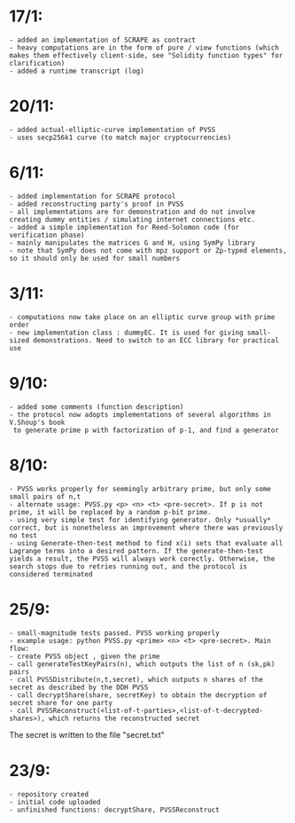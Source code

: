 # 17/1:
	- added an implementation of SCRAPE as contract
	- heavy computations are in the form of pure / view functions (which makes them effectively client-side, see "Solidity function types" for clarification)
	- added a runtime transcript (log)

# 20/11:
	- added actual-elliptic-curve implementation of PVSS
	- uses secp256k1 curve (to match major cryptocurrencies)

# 6/11:
	- added implementation for SCRAPE protocol
	- added reconstructing party's proof in PVSS
	- all implementations are for demonstration and do not involve creating dummy entities / simulating internet connections etc.
	- added a simple implementation for Reed-Solomon code (for verification phase)
	- mainly manipulates the matrices G and H, using SymPy library
	- note that SymPy does not come with mpz support or Zp-typed elements, so it should only be used for small numbers

# 3/11:
	- computations now take place on an elliptic curve group with prime order
	- new implementation class : dummyEC. It is used for giving small-sized demonstrations. Need to switch to an ECC library for practical use

# 9/10:
	- added some comments (function description)
	- the protocol now adopts implementations of several algorithms in V.Shoup's book
	 to generate prime p with factorization of p-1, and find a generator

# 8/10: 
	- PVSS works properly for seemingly arbitrary prime, but only some small pairs of n,t
	- alternate usage: PVSS.py <p> <n> <t> <pre-secret>. If p is not prime, it will be replaced by a random p-bit prime.
	- using very simple test for identifying generator. Only *usually* correct, but is nonetheless an improvement where there was previously no test
	- using Generate-then-test method to find x(i) sets that evaluate all Lagrange terms into a desired pattern. If the generate-then-test yields a result, the PVSS will always work corectly. Otherwise, the search stops due to retries running out, and the protocol is considered terminated

# 25/9: 
	- small-magnitude tests passed. PVSS working properly
	- example usage: python PVSS.py <prime> <n> <t> <pre-secret>. Main flow:
	- create PVSS object , given the prime
	- call generateTestKeyPairs(n), which outputs the list of n (sk,pk) pairs
	- call PVSSDistribute(n,t,secret), which outputs n shares of the secret as described by the DDH PVSS
	- call decryptShare(share, secretKey) to obtain the decryption of secret share for one party
	- call PVSSReconstruct(<list-of-t-parties>,<list-of-t-decrypted-shares>), which returns the reconstructed secret
The secret is written to the file "secret.txt"

# 23/9: 
	- repository created
	- initial code uploaded 
	- unfinished functions: decryptShare, PVSSReconstruct